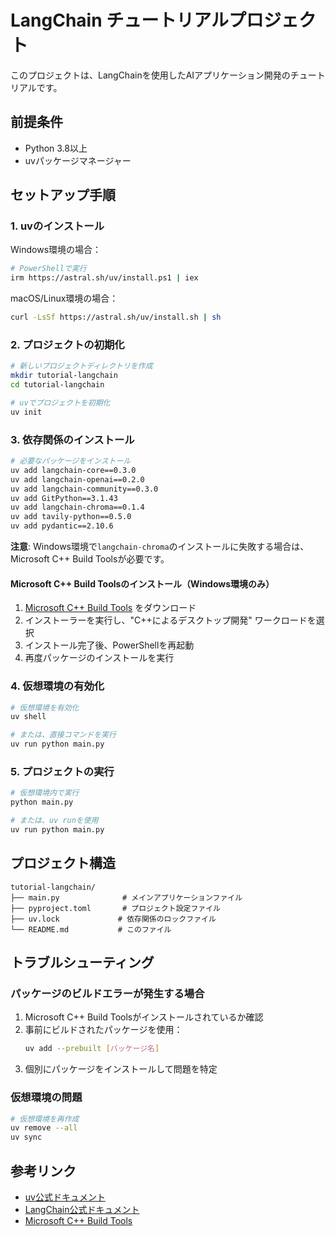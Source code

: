 # LangChain チュートリアルプロジェクト

このプロジェクトは、LangChainを使用したAIアプリケーション開発のチュートリアルです。

## 前提条件

- Python 3.8以上
- uvパッケージマネージャー

## セットアップ手順

### 1. uvのインストール

Windows環境の場合：
```bash
# PowerShellで実行
irm https://astral.sh/uv/install.ps1 | iex
```

macOS/Linux環境の場合：
```bash
curl -LsSf https://astral.sh/uv/install.sh | sh
```

### 2. プロジェクトの初期化

```bash
# 新しいプロジェクトディレクトリを作成
mkdir tutorial-langchain
cd tutorial-langchain

# uvでプロジェクトを初期化
uv init
```

### 3. 依存関係のインストール

```bash
# 必要なパッケージをインストール
uv add langchain-core==0.3.0
uv add langchain-openai==0.2.0
uv add langchain-community==0.3.0
uv add GitPython==3.1.43
uv add langchain-chroma==0.1.4
uv add tavily-python==0.5.0
uv add pydantic==2.10.6
```

**注意**: Windows環境で`langchain-chroma`のインストールに失敗する場合は、Microsoft C++ Build Toolsが必要です。

#### Microsoft C++ Build Toolsのインストール（Windows環境のみ）

1. [Microsoft C++ Build Tools](https://visualstudio.microsoft.com/visual-cpp-build-tools/) をダウンロード
2. インストーラーを実行し、"C++によるデスクトップ開発" ワークロードを選択
3. インストール完了後、PowerShellを再起動
4. 再度パッケージのインストールを実行

### 4. 仮想環境の有効化

```bash
# 仮想環境を有効化
uv shell

# または、直接コマンドを実行
uv run python main.py
```

### 5. プロジェクトの実行

```bash
# 仮想環境内で実行
python main.py

# または、uv runを使用
uv run python main.py
```

## プロジェクト構造

```
tutorial-langchain/
├── main.py              # メインアプリケーションファイル
├── pyproject.toml       # プロジェクト設定ファイル
├── uv.lock             # 依存関係のロックファイル
└── README.md           # このファイル
```

## トラブルシューティング

### パッケージのビルドエラーが発生する場合

1. Microsoft C++ Build Toolsがインストールされているか確認
2. 事前にビルドされたパッケージを使用：
   ```bash
   uv add --prebuilt [パッケージ名]
   ```
3. 個別にパッケージをインストールして問題を特定

### 仮想環境の問題

```bash
# 仮想環境を再作成
uv remove --all
uv sync
```

## 参考リンク

- [uv公式ドキュメント](https://docs.astral.sh/uv/)
- [LangChain公式ドキュメント](https://python.langchain.com/)
- [Microsoft C++ Build Tools](https://visualstudio.microsoft.com/visual-cpp-build-tools/)

